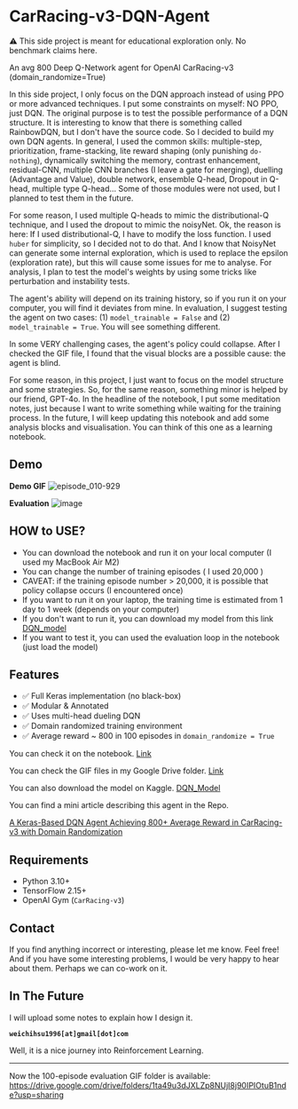 # CarRacing-v3-DQN-Agent

⚠️ This side project is meant for educational exploration only. No benchmark claims here.

An avg 800 Deep Q-Network agent for OpenAI CarRacing-v3 (domain_randomize=True)

In this side project, I only focus on the DQN approach instead of using PPO or more advanced techniques. I put some constraints on myself: NO PPO, just DQN. The original purpose is to test the possible performance of a DQN structure. It is interesting to know that there is something called RainbowDQN, but I don't have the source code. So I decided to build my own DQN agents. In general, I used the common skills: multiple-step, prioritization, frame-stacking, lite reward shaping (only punishing `do-nothing`), dynamically switching the memory, contrast enhancement, residual-CNN, multiple CNN branches (I leave a gate for merging), duelling (Advantage and Value), double network, ensemble Q-head, Dropout in Q-head, multiple type Q-head... Some of those modules were not used, but I planned to test them in the future. 

For some reason, I used multiple Q-heads to mimic the distributional-Q technique, and I used the dropout to mimic the noisyNet. Ok, the reason is here: If I used distributional-Q, I have to modify the loss function. I used `huber` for simplicity, so I decided not to do that. And I know that NoisyNet can generate some internal exploration, which is used to replace the epsilon (exploration rate), but this will cause some issues for me to analyse. For analysis, I plan to test the model's weights by using some tricks like perturbation and instability tests. 

The agent's ability will depend on its training history, so if you run it on your computer, you will find it deviates from mine. In evaluation, I suggest testing the agent on two cases: (1) `model_trainable = False` and (2)  `model_trainable = True`. You will see something different. 

In some VERY challenging cases, the agent's policy could collapse. After I checked the GIF file, I found that the visual blocks are a possible cause: the agent is blind. 

For some reason, in this project, I just want to focus on the model structure and some strategies. So, for the same reason, something minor is helped by our friend, GPT-4o. In the headline of the notebook, I put some meditation notes, just because I want to write something while waiting for the training process. In the future, I will keep updating this notebook and add some analysis blocks and visualisation. You can think of this one as a learning notebook. 

## Demo

**Demo GIF**
![episode_010-929](https://github.com/user-attachments/assets/07ddd52c-6c09-43a9-8940-a9306d731902)


**Evaluation**
![image](https://github.com/user-attachments/assets/24559bb2-ef33-4371-8bdd-ac647ea1f5ea)


## HOW to USE?
- You can download the notebook and run it on your local computer (I used my MacBook Air M2)
- You can change the number of training episodes ( I used 20,000 )
- CAVEAT: if the training episode number > 20,000, it is possible that policy collapse occurs (I encountered once)
- If you want to run it on your laptop, the training time is estimated from 1 day to 1 week (depends on your computer)
- If you don't want to run it, you can download my model from this link [DQN_model](https://drive.google.com/file/d/1j4Q2jzIQVRlxmR6Kgz3QRvbOsZfiS8ha/view?usp=sharing)
- If you want to test it, you can used the evaluation loop in the notebook (just load the model)

## Features

- ✅ Full Keras implementation (no black-box)
- ✅ Modular & Annotated
- ✅ Uses multi-head dueling DQN
- ✅ Domain randomized training environment
- ✅ Average reward ~ 800 in 100 episodes in `domain_randomize = True`

You can check it on the notebook. [Link](https://github.com/AeneasWeiChiHsu/CarRacing-v3-DQN-/blob/main/Avg%20800%20Car%20Racing%20v3%20Randomize%20%3D%20True%20DQN%20Agent.ipynb)

You can check the GIF files in my Google Drive folder. [Link](https://drive.google.com/drive/folders/1nFQOGM08ElQ55bbsqEr1i_gm19PN0oaz?usp=sharing)

You can also download the model on Kaggle. [DQN_Model](https://www.kaggle.com/models/weichihsu1996/dqn-model-on-car-racing-v3-random-environment)

You can find a mini article describing this agent in the Repo. 

[A Keras-Based DQN Agent Achieving 800+ Average Reward in CarRacing-v3 with Domain Randomization](https://github.com/AeneasWeiChiHsu/CarRacing-v3-DQN-/blob/main/A%20Keras-Based%20DQN%20Agent%20Achieving%20800%2B%20Average%20Reward%20in%20CarRacing-v3%20with%20Domain%20Randomization.pdf)

## Requirements

- Python 3.10+
- TensorFlow 2.15+
- OpenAI Gym (`CarRacing-v3`)

## Contact

If you find anything incorrect or interesting, please let me know. Feel free!
And if you have some interesting problems, I would be very happy to hear about them. Perhaps we can co-work on it.

## In The Future
I will upload some notes to explain how I design it.


**`weichihsu1996[at]gmail[dot]com`**

Well, it is a nice journey into Reinforcement Learning. 

---
Now the 100-episode evaluation GIF folder is available:
https://drive.google.com/drive/folders/1ta49u3dJXLZp8NUjI8j90IPIOtuB1nde?usp=sharing
